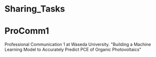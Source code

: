 # Sharing_Tasks

# ProComm1
Professional Communication 1 at Waseda University.
"Building a Machine Learning Model to Accurately Predict PCE of Organic Photovoltaics"


